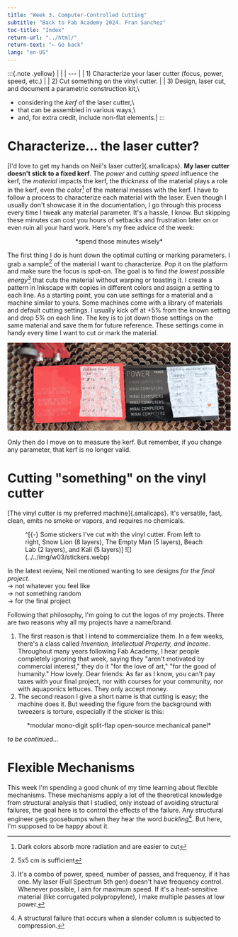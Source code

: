 ```yaml
---
title: "Week 3. Computer-Controlled Cutting"
subtitle: "Back to Fab Academy 2024. Fran Sanchez"
toc-title: "Index"
return-url: "../html/"
return-text: "← Go back"
lang: "en-US"
---
```

:::{.note .yellow}
|     |
| --- |
| 1) Characterize your laser cutter (focus, power, speed, etc.) |
| 2) Cut something on the vinyl cutter. |
| 3) Design, laser cut, and document a parametric construction kit,\
- considering the *kerf* of the laser cutter,\
- that can be assembled in various ways,\
- and, for extra credit, include non-flat elements.|
:::

# Characterize... the laser cutter?
[I'd love to get my hands on Neil's laser cutter]{.smallcaps}. **My laser cutter doesn't stick to a fixed kerf**. The *power* and *cutting speed* influence the kerf, the *material* impacts the kerf, the *thickness* of the material plays a role in the kerf, even the *color*[^101] of the material messes with the kerf. I have to follow a process to characterize each material with the laser. Even though I usually don't showcase it in the documentation, I go through this process every time I tweak any material parameter. It's a hassle, I know. But skipping these minutes can cost you hours of setbacks and frustration later on or even ruin all your hard work. Here's my free advice of the week:

<center>*spend those minutes wisely*</center>

The first thing I do is hunt down the optimal cutting or marking parameters. I grab a sample[^100] of the material I want to characterize. Pop it on the platform and make sure the focus is spot-on. The goal is to find *the lowest possible energy*[^102] that cuts the material without warping or toasting it. I create a pattern in Inkscape with copies in different colors and assign a setting to each line. As a starting point, you can use settings for a material and a machine similar to yours. Some machines come with a library of materials and default cutting settings. I usually kick off at +5% from the known setting and drop 5% on each line. The key is to jot down those settings on the same material and save them for future reference. These settings come in handy every time I want to cut or mark the material.

![Example of characterization for engraving an aluminum sheet](../../img/w03/character.webp)

[^100]:
    5x5 cm is sufficient
[^101]:
    Dark colors absorb more radiation and are easier to cut
[^102]:
    It's a combo of power, speed, number of passes, and frequency, if it has one. My laser (Full Spectrum 5th gen) doesn't have frequency control. Whenever possible, I aim for maximum speed. If it's a heat-sensitive material (like corrugated polypropylene), I make multiple passes at low power.

Only then do I move on to measure the kerf. But remember, if you change any parameter, that kerf is no longer valid.

# Cutting "something" on the vinyl cutter
[The vinyl cutter is my preferred machine]{.smallcaps}. It's versatile, fast, clean, emits no smoke or vapors, and requires no chemicals.

<figure>
^[{-} Some stickers I've cut with the vinyl cutter. From left to right, Snow Lion (8 layers), The Empty Man (5 layers), Beach Lab (2 layers), and Kali (5 layers)]
![](../../img/w03/stickers.webp)
</figure>

In the latest review, Neil mentioned wanting to see designs *for the final project*.\
→ not whatever you feel like\
→ not something random\
→ for the final project

Following that philosophy, I'm going to cut the logos of my projects. There are two reasons why all my projects have a name/brand.

1. The first reason is that I intend to commercialize them. In a few weeks, there's a class called *Invention, Intellectual Property, and Income*. Throughout many years following Fab Academy, I hear people completely ignoring that week, saying they "aren't motivated by commercial interest," they do it "for the love of art," "for the good of humanity." How lovely. Dear friends: As far as I know, you can't pay taxes with your final project, nor with courses for your community, nor with aquaponics lettuces. They only accept money.
2. The second reason I give a short name is that cutting is easy; the machine does it. But weeding the figure from the background with tweezers is torture, especially if the sticker is this:

<center>*modular mono-digit split-flap open-source mechanical panel*</center>

*to be continued...*

# Flexible Mechanisms
This week I'm spending a good chunk of my time learning about flexible mechanisms. These mechanisms apply a lot of the theoretical knowledge from structural analysis that I studied, only instead of avoiding structural failures, the goal here is to control the effects of the failure. Any structural engineer gets goosebumps when they hear the word *buckling*[^301]. But here, I'm supposed to be happy about it.

[^301]:
    A structural failure that occurs when a slender column is subjected to compression.


